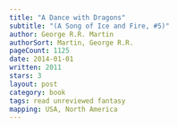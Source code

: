 ```yaml
---
title: "A Dance with Dragons"
subtitle: "(A Song of Ice and Fire, #5)"
author: George R.R. Martin
authorSort: Martin, George R.R.
pageCount: 1125
date: 2014-01-01
written: 2011
stars: 3
layout: post
category: book
tags: read unreviewed fantasy
mapping: USA, North America
---
```

